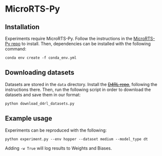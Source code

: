 
# MicroRTS-Py

## Installation

Experiments require MicroRTS-Py.
Follow the instructions in the [MicroRTS-Py repo](https://github.com/Farama-Foundation/MicroRTS-Py) to install.
Then, dependencies can be installed with the following command:

```
conda env create -f conda_env.yml
```

## Downloading datasets

Datasets are stored in the `data` directory.
Install the ~~[D4RL repo](https://github.com/rail-berkeley/d4rl)~~, following the instructions there.
Then, run the following script in order to download the datasets and save them in our format:

```
python download_d4rl_datasets.py
```

## Example usage

Experiments can be reproduced with the following:

```
python experiment.py --env hopper --dataset medium --model_type dt
```

Adding `-w True` will log results to Weights and Biases.
